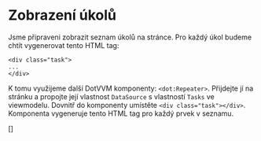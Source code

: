 ﻿Zobrazení úkolů
===============
Jsme připraveni zobrazit seznam úkolů na stránce. Pro každý úkol budeme chtít vygenerovat tento HTML tag:

```DOTHTML
<div class="task">
...
</div>
```

K tomu využijeme další DotVVM komponenty: `<dot:Repeater>`. Přijdejte jí na stránku a propojte její vlastnost `DataSource` s vlastností `Tasks` ve viewmodelu.
Dovnitř do komponenty umístěte `<div class="task"></div>`. Komponenta vygeneruje tento HTML tag pro každý prvek v seznamu.

[<DothtmlExercise Initial="samples/ToDoListView_Stage4.dothtml"
                  Final="samples/ToDoListView_Stage5.dothtml"
                  DisplayName="ToDoListView.dothtml"
                  ValidatorId="Lesson2Step8Validator" />]